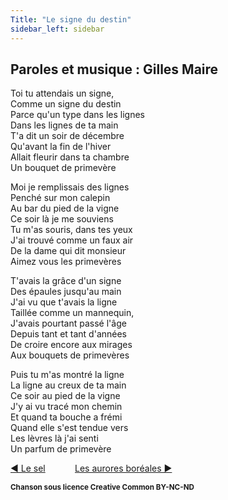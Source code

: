 ```yaml
---
Title: "Le signe du destin"
sidebar_left: sidebar
---
```


##  Paroles et musique : Gilles Maire
Toi tu attendais un signe,  
Comme un signe du destin  
Parce qu'un type dans les lignes  
Dans les lignes de ta main  
T'a dit un soir de décembre  
Qu'avant la fin de l'hiver  
Allait fleurir dans ta chambre  
Un bouquet de primevère  
  
Moi je remplissais des lignes  
Penché sur mon calepin  
Au bar du pied de la vigne  
Ce soir là je me souviens  
Tu m'as souris, dans tes yeux  
J'ai trouvé comme un faux air  
De la dame qui dit monsieur  
Aimez vous les primevères  
  
T'avais la grâce d'un signe  
Des épaules jusqu'au main  
J'ai vu que t'avais la ligne  
Taillée comme un mannequin,  
J'avais pourtant passé l'âge  
Depuis tant et tant d'années  
De croire encore aux mirages  
Aux bouquets de primevères  
  
Puis tu m'as montré la ligne  
La ligne au creux de ta main  
Ce soir au pied de la vigne  
J'y ai vu tracé mon chemin  
Et quand ta bouche a frémi  
Quand elle s'est tendue vers  
Les lèvres là j'ai senti  
Un parfum de primevère  


[ ◀ Le sel](../le_sel) ​ ​ ​ ​ ​ ​ ​ ​ ​ ​ ​ ​[Les aurores boréales ▶](../les_aurores_boréales)


<b><sub>Chanson sous licence Creative Common BY-NC-ND</sub></b>
